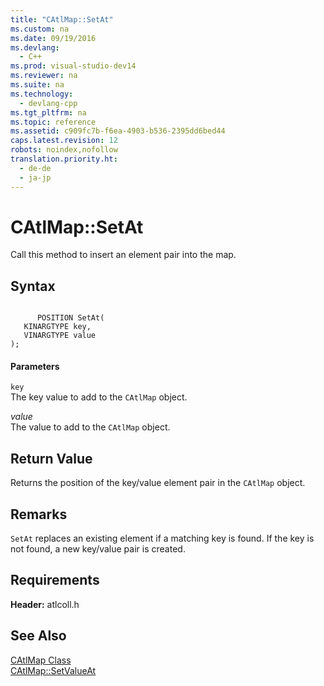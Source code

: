 ```yaml
---
title: "CAtlMap::SetAt"
ms.custom: na
ms.date: 09/19/2016
ms.devlang: 
  - C++
ms.prod: visual-studio-dev14
ms.reviewer: na
ms.suite: na
ms.technology: 
  - devlang-cpp
ms.tgt_pltfrm: na
ms.topic: reference
ms.assetid: c909fc7b-f6ea-4903-b536-2395dd6bed44
caps.latest.revision: 12
robots: noindex,nofollow
translation.priority.ht: 
  - de-de
  - ja-jp
---
```

# CAtlMap::SetAt
Call this method to insert an element pair into the map.  
  
## Syntax  
  
```  
  
      POSITION SetAt(  
   KINARGTYPE key,  
   VINARGTYPE value   
);  
```  
  
#### Parameters  
 `key`  
 The key value to add to the `CAtlMap` object.  
  
 *value*  
 The value to add to the `CAtlMap` object.  
  
## Return Value  
 Returns the position of the key/value element pair in the `CAtlMap` object.  
  
## Remarks  
 `SetAt` replaces an existing element if a matching key is found. If the key is not found, a new key/value pair is created.  
  
## Requirements  
 **Header:** atlcoll.h  
  
## See Also  
 [CAtlMap Class](../vs140/CAtlMap-Class.md)   
 [CAtlMap::SetValueAt](../vs140/CAtlMap--SetValueAt.md)